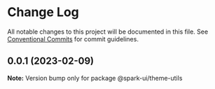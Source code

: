 # Change Log

All notable changes to this project will be documented in this file.
See [Conventional Commits](https://conventionalcommits.org) for commit guidelines.

## 0.0.1 (2023-02-09)

**Note:** Version bump only for package @spark-ui/theme-utils
